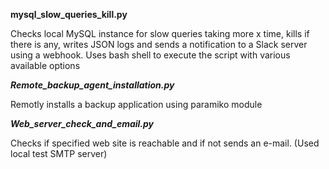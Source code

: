 **mysql_slow_queries_kill.py**

Checks local MySQL instance for slow queries taking more x time, kills if there is any, writes JSON logs and sends a notification to a Slack server using a webhook. 
Uses bash shell to execute the script with various available options

**_Remote_backup_agent_installation.py_**

Remotly installs a backup application using paramiko module


**_Web_server_check_and_email.py_**

Checks if specified web site is reachable and if not sends an e-mail. (Used local test SMTP server)
